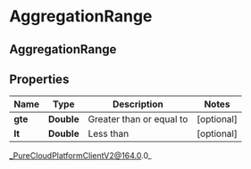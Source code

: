 # AggregationRange

## AggregationRange

## Properties

|Name | Type | Description | Notes|
|------------ | ------------- | ------------- | -------------|
| **gte** | **Double** | Greater than or equal to | [optional] |
| **lt** | **Double** | Less than | [optional] |



_PureCloudPlatformClientV2@164.0.0_
